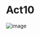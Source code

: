 # Act10

![image](https://github.com/vivizsi/Act10/assets/144732898/57dd4e73-a013-4f5f-8685-310673f66830)
